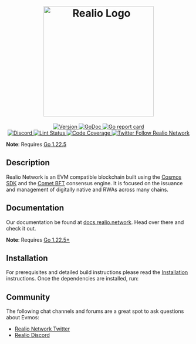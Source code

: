 
<div align="center">
  <h1> <img src="./assets/network.svg" alt="Realio Logo" width="300px" /> </h1>
</div>

<div align="center">
  <a href="https://github.com/evmos/realiotech/realio-network/releases/latest">
    <img alt="Version" src="https://img.shields.io/github/v/tag/realiotech/realio-network.svg" />
  </a>
  <a href="https://pkg.go.dev/github.com/realiotech/realio-network/">
    <img alt="GoDoc" src="https://godoc.org/github.com/realiotech/realio-network/?status.svg" />
  </a>
  <a href="https://goreportcard.com/report/github.com/realiotech/realio-network">
    <img alt="Go report card" src="https://goreportcard.com/badge/github.com/realiotech/realio-network"/>
  </a>
</div>
<div align="center">
  <a href="https://discord.gg/Nv9EUbRnKb">
    <img alt="Discord" src="https://img.shields.io/discord/1016319560581914747.svg" />
  </a>
  <a href="https://github.com/realiotech/realio-network/actions?query=branch%3Amain+workflow%3ALint">
    <img alt="Lint Status" src="https://github.com/realiotech/realio-network/actions/workflows/lint.yml/badge.svg?branch=main" />
  </a>
  <a href="https://codecov.io/gh/realiotech/realio-network">
    <img alt="Code Coverage" src="https://codecov.io/gh/realiotech/realio-network/branch/main/graph/badge.svg" />
  </a>
  <a href="https://twitter.com/realio_network">
    <img alt="Twitter Follow Realio Network" src="https://img.shields.io/twitter/follow/Realio_Network"/>
  </a>
</div>

**Note**: Requires [Go 1.22.5](https://golang.org/dl/)

## Description

Realio Network is an EVM compatible blockchain built using the [Cosmos SDK](https://github.com/cosmos/cosmos-sdk/) and the [Comet BFT](https://github.com/cometbft/cometbft) consensus engine. It is focused on the issuance and management of digitally native and RWAs across many chains.

## Documentation

Our documentation be found at [docs.realio.network](https://docs.realio.network).
Head over there and check it out.

**Note**: Requires [Go 1.22.5+](https://golang.org/dl/)

## Installation

For prerequisites and detailed build instructions
please read the [Installation](https://docs.realio.network/fullnode/setup) instructions.
Once the dependencies are installed, run:

## Community

The following chat channels and forums are a great spot to ask questions about Evmos:

- [Realio Network Twitter](https://twitter.com/Realio_Network)
- [Realio Discord](https://discord.gg/Nv9EUbRnKb)
